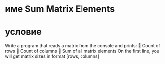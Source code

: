 ﻿# име Sum Matrix Elements
# условие
Write a program that reads a matrix from the console and prints:
 Count of rows
 Count of columns
 Sum of all matrix elements
On the first line, you will get matrix sizes in format [rows, columns]
